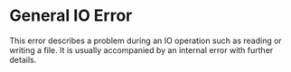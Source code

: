 # General IO Error

This error describes a problem during an IO operation such as reading or writing a file.
It is usually accompanied by an internal error with further details.
